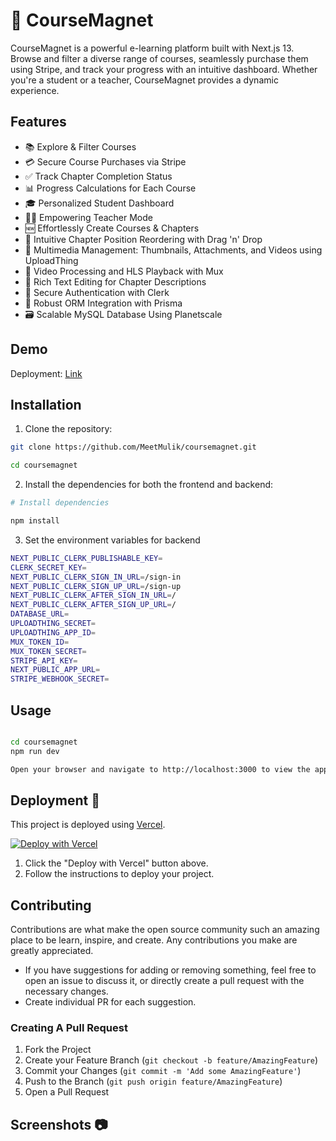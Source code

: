 <div align="center">
  <img src="https://github.com/MeetMulik/coursemagnet/assets/89148021/865cfe2c-b625-4a98-9769-4074e3332a99" alt="" />
</div>

# 🚀 CourseMagnet

CourseMagnet is a powerful e-learning platform built with Next.js 13. Browse and filter a diverse range of courses, seamlessly purchase them using Stripe, and track your progress with an intuitive dashboard. Whether you're a student or a teacher, CourseMagnet provides a dynamic experience.

## Features

- 📚 Explore & Filter Courses
- 💳 Secure Course Purchases via Stripe
- ✅ Track Chapter Completion Status
- 📊 Progress Calculations for Each Course
- 🎓 Personalized Student Dashboard
- 👩‍🏫 Empowering Teacher Mode
- 🆕 Effortlessly Create Courses & Chapters
- 🔄 Intuitive Chapter Position Reordering with Drag 'n' Drop
- 📎 Multimedia Management: Thumbnails, Attachments, and Videos using UploadThing
- 🎥 Video Processing and HLS Playback with Mux
- 📝 Rich Text Editing for Chapter Descriptions
- 🔐 Secure Authentication with Clerk
- 🔄 Robust ORM Integration with Prisma
- 🗃️ Scalable MySQL Database Using Planetscale

## Demo

Deployment: [Link](https://coursemagnet.vercel.app/)

## Installation

1. Clone the repository:

```bash
git clone https://github.com/MeetMulik/coursemagnet.git

cd coursemagnet
```

2. Install the dependencies for both the frontend and backend:

```bash
# Install dependencies

npm install

```

3. Set the environment variables for backend

```bash
NEXT_PUBLIC_CLERK_PUBLISHABLE_KEY=
CLERK_SECRET_KEY=
NEXT_PUBLIC_CLERK_SIGN_IN_URL=/sign-in
NEXT_PUBLIC_CLERK_SIGN_UP_URL=/sign-up
NEXT_PUBLIC_CLERK_AFTER_SIGN_IN_URL=/
NEXT_PUBLIC_CLERK_AFTER_SIGN_UP_URL=/
DATABASE_URL=
UPLOADTHING_SECRET=
UPLOADTHING_APP_ID=
MUX_TOKEN_ID=
MUX_TOKEN_SECRET=
STRIPE_API_KEY=
NEXT_PUBLIC_APP_URL=
STRIPE_WEBHOOK_SECRET=
```

## Usage

```bash

cd coursemagnet
npm run dev

Open your browser and navigate to http://localhost:3000 to view the application.

```

## Deployment 🚀

This project is deployed using [Vercel](https://vercel.com/).

[![Deploy with Vercel](https://vercel.com/button)](https://vercel.com/new)

1. Click the "Deploy with Vercel" button above.
2. Follow the instructions to deploy your project.

## Contributing

Contributions are what make the open source community such an amazing place to be learn, inspire, and create. Any contributions you make are greatly appreciated.

- If you have suggestions for adding or removing something, feel free to open an issue to discuss it, or directly create a pull request with the necessary changes.
- Create individual PR for each suggestion.

### Creating A Pull Request

1. Fork the Project
2. Create your Feature Branch (`git checkout -b feature/AmazingFeature`)
3. Commit your Changes (`git commit -m 'Add some AmazingFeature'`)
4. Push to the Branch (`git push origin feature/AmazingFeature`)
5. Open a Pull Request

## Screenshots 📷
